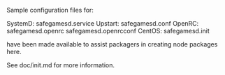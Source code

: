 Sample configuration files for:

SystemD: safegamesd.service
Upstart: safegamesd.conf
OpenRC:  safegamesd.openrc
         safegamesd.openrcconf
CentOS:  safegamesd.init

have been made available to assist packagers in creating node packages here.

See doc/init.md for more information.

